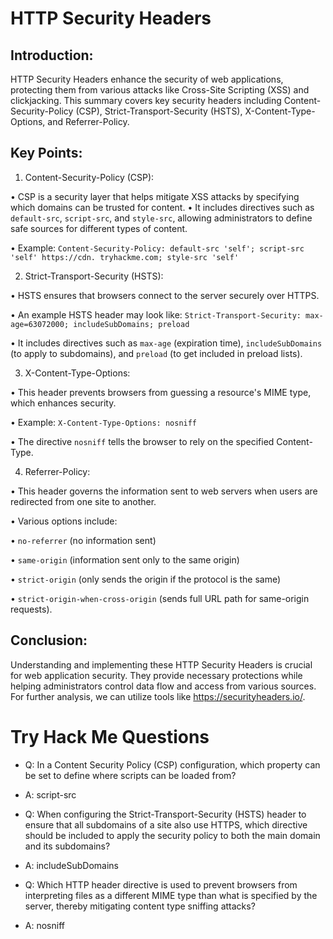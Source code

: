 # HTTP Security Headers 

## Introduction: 
HTTP Security Headers enhance the security of web applications, protecting them from various attacks like Cross-Site Scripting (XSS) and clickjacking. This summary covers key security headers including Content-Security-Policy (CSP), Strict-Transport-Security (HSTS), X-Content-Type-Options, and Referrer-Policy. 

## Key Points: 

1. Content-Security-Policy (CSP): 

• CSP is a security layer that helps mitigate XSS attacks by specifying which domains can be trusted for content. 
• It includes directives such as `default-src`, `script-src`, and `style-src`, allowing administrators to define safe sources for different types of content. 

• Example: 
`Content-Security-Policy: default-src 'self'; script-src 'self' https://cdn. tryhackme.com; style-src 'self'` 

2. Strict-Transport-Security (HSTS): 

• HSTS ensures that browsers connect to the server securely over HTTPS. 

• An example HSTS header may look like: 
`Strict-Transport-Security: max-age=63072000; includeSubDomains; preload` 

• It includes directives such as `max-age` (expiration time), `includeSubDomains` (to apply to subdomains), and `preload` (to get included in preload lists). 

3. X-Content-Type-Options: 

• This header prevents browsers from guessing a resource's MIME type, which enhances security. 

• Example: 
`X-Content-Type-Options: nosniff` 

• The directive `nosniff` tells the browser to rely on the specified Content-Type. 

4. Referrer-Policy: 

• This header governs the information sent to web servers when users are redirected from one site to another. 

• Various options include: 

• `no-referrer` (no information sent) 

• `same-origin` (information sent only to the same origin) 

• `strict-origin` (only sends the origin if the protocol is the same) 

• `strict-origin-when-cross-origin` (sends full URL path for same-origin requests). 

## Conclusion: 
Understanding and implementing these HTTP Security Headers is crucial for web application security. They provide necessary protections while helping administrators control data flow and access from various sources. For further analysis, we can utilize tools like https://securityheaders.io/.

# Try Hack Me Questions

- Q: In a Content Security Policy (CSP) configuration, which property can be set to define where scripts can be loaded from?
- A: script-src

- Q: When configuring the Strict-Transport-Security (HSTS) header to ensure that all subdomains of a site also use HTTPS, which directive should be included to apply the security policy to both the main domain and its subdomains?
- A: includeSubDomains

- Q: Which HTTP header directive is used to prevent browsers from interpreting files as a different MIME type than what is specified by the server, thereby mitigating content type sniffing attacks?
- A: nosniff
